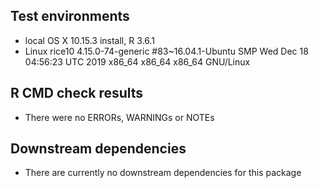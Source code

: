 ## Test environments

* local OS X 10.15.3 install, R 3.6.1
* Linux rice10 4.15.0-74-generic #83~16.04.1-Ubuntu SMP Wed Dec 18 04:56:23 UTC 2019 x86_64 x86_64 x86_64 GNU/Linux

## R CMD check results

* There were no ERRORs, WARNINGs or NOTEs

## Downstream dependencies

* There are currently no downstream dependencies for this package
